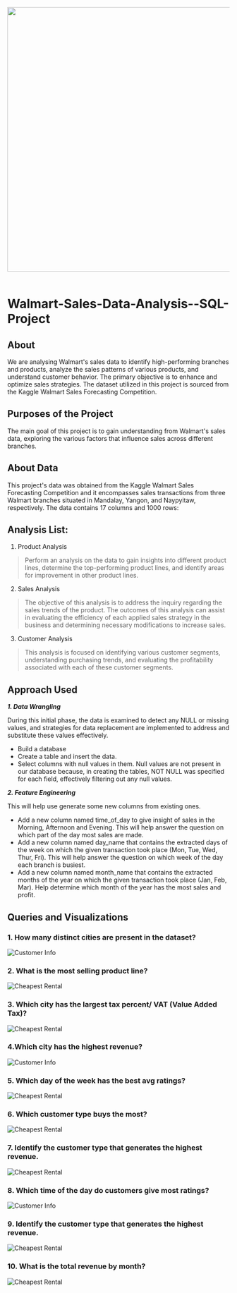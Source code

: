 <img src="./Walmart img.jpg" width="3000" height="600"/>&nbsp;

# Walmart-Sales-Data-Analysis--SQL-Project
## About
We are analysing Walmart's sales data to identify high-performing branches and products, analyze the sales patterns of various products, and understand customer behavior. The primary objective is to enhance and optimize sales strategies. The dataset utilized in this project is sourced from the Kaggle Walmart Sales Forecasting Competition.

## Purposes of the Project
The main goal of this project is to gain understanding from Walmart's sales data, exploring the various factors that influence sales across different branches.

## About Data
This project's data was obtained from the Kaggle Walmart Sales Forecasting Competition and it encompasses sales transactions from three Walmart branches situated in Mandalay, Yangon, and Naypyitaw, respectively.
The data contains 17 columns and 1000 rows:


## Analysis List:

1.	Product Analysis

> Perform an analysis on the data to gain insights into different product lines, determine the top-performing product lines, and identify areas for improvement in other product lines.

2.	Sales Analysis
   
> The objective of this analysis is to address the inquiry regarding the sales trends of the product. The outcomes of this analysis can assist in evaluating the efficiency of each applied sales strategy in the business and determining necessary modifications to increase sales.

3.	Customer Analysis

> This analysis is focused on identifying various customer segments, understanding purchasing trends, and evaluating the profitability associated with each of these customer segments.

## Approach Used
***1.	Data Wrangling***

During this initial phase, the data is examined to detect any NULL or missing values, and strategies for data replacement are implemented to address and substitute these values effectively.
- Build a database
- Create a table and insert the data.
- Select columns with null values in them. Null values are not present in our database because, in creating the tables, NOT NULL was specified for each field, effectively filtering out any null values.

***2.	Feature Engineering***

This will help use generate some new columns from existing ones.
- Add a new column named time_of_day to give insight of sales in the Morning, Afternoon and Evening. This will help answer the question on which part of the day most sales are made.
- Add a new column named day_name that contains the extracted days of the week on which the given transaction took place (Mon, Tue, Wed, Thur, Fri). This will help answer the question on which week of the day each branch is busiest.
- Add a new column named month_name that contains the extracted months of the year on which the given transaction took place (Jan, Feb, Mar). Help determine which month of the year has the most sales and profit.


## Queries and Visualizations

### 1. How many distinct cities are present in the dataset?

![Customer Info](https://github.com/Reshmanalawade/Maven_Movies_Rental/blob/main/Code%20Output/EMAIL_ID_LIST.png) 

### 2. What is the most selling product line?
![Cheapest Rental](https://github.com/Reshmanalawade/Maven_Movies_Rental/blob/main/Code%20Output/CHEAPEST_RENTALS.png)

### 3. Which city has the largest tax percent/ VAT (Value Added Tax)?
![Cheapest Rental](https://github.com/Reshmanalawade/Walmart-Data-Analysis/blob/main/Output/VAT%20.png)

### 4.Which city has the highest revenue?
![Customer Info](https://github.com/Reshmanalawade/Maven_Movies_Rental/blob/main/Code%20Output/EMAIL_ID_LIST.png) 

### 5. Which day of the week has the best avg ratings?
![Cheapest Rental](https://github.com/Reshmanalawade/Walmart-Data-Analysis/blob/main/Output/Average%20rating.png)

### 6. Which customer type buys the most?
![Cheapest Rental](https://github.com/Reshmanalawade/Walmart-Data-Analysis/blob/main/Output/Customer%20.png)

### 7. Identify the customer type that generates the highest revenue.
![Cheapest Rental](https://github.com/Reshmanalawade/Maven_Movies_Rental/blob/main/Code%20Output/CHEAPEST_RENTALS.png)

### 8. Which time of the day do customers give most ratings?
![Customer Info](https://github.com/Reshmanalawade/Walmart-Data-Analysis/blob/main/Output/Cus_Rating.png) 

### 9. Identify the customer type that generates the highest revenue.
![Cheapest Rental](https://github.com/Reshmanalawade/Walmart-Data-Analysis/blob/main/Output/Customer%20high%20revenue.png)

### 10. What is the total revenue by month?
![Cheapest Rental](https://github.com/Reshmanalawade/Walmart-Data-Analysis/blob/main/Output/Revenue%20by%20month.png)
